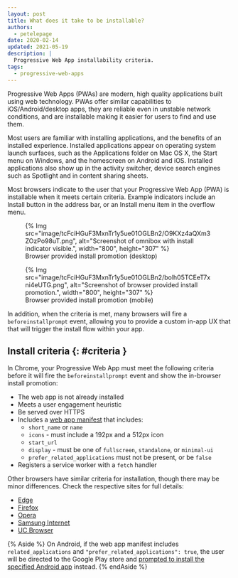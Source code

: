 ```yaml
---
layout: post
title: What does it take to be installable?
authors:
  - petelepage
date: 2020-02-14
updated: 2021-05-19
description: |
  Progressive Web App installability criteria.
tags:
  - progressive-web-apps
---
```


Progressive Web Apps (PWAs) are modern, high quality applications built
using web technology. PWAs offer similar capabilities to iOS/Android/desktop apps, they
are reliable even in unstable network conditions, and are installable making
it easier for users to find and use them.

Most users are familiar with installing applications, and the benefits of an
installed experience. Installed applications appear on operating system
launch surfaces, such as the Applications folder on Mac OS X, the Start menu
on Windows, and the homescreen on Android and iOS. Installed applications
also show up in the activity switcher, device search engines such as
Spotlight and in content sharing sheets.

Most browsers indicate to the user that your Progressive Web App (PWA) is
installable when it meets certain criteria. Example indicators include an
Install button in the address bar, or an Install menu item in the overflow
menu.

<div class="w-columns" >
  <figure class="w-figure" id="browser-install-promo">
    {% Img src="image/tcFciHGuF3MxnTr1y5ue01OGLBn2/O9KXz4aQXm3ZOzPo98uT.png", alt="Screenshot of omnibox with install indicator visible.", width="800", height="307" %}
    <figcaption class="w-figcaption">
      Browser provided install promotion (desktop)
    </figcaption>
  </figure>
  <figure class="w-figure">
    {% Img src="image/tcFciHGuF3MxnTr1y5ue01OGLBn2/bolh05TCEeT7xni4eUTG.png", alt="Screenshot of browser provided install promotion.", width="800", height="307" %}
    <figcaption class="w-figcaption">
      Browser provided install promotion (mobile)
    </figcaption>
  </figure>
</div>

In addition, when the criteria is met, many browsers will fire a
`beforeinstallprompt` event, allowing you to provide a custom in-app UX that
that will trigger the install flow within your app.

## Install criteria {: #criteria }

In Chrome, your Progressive Web App must meet the following criteria before
it will fire the `beforeinstallprompt` event and show the in-browser install
promotion:

* The web app is not already installed
* Meets a user engagement heuristic
* Be served over HTTPS
* Includes a [web app manifest][add-manifest] that includes:
  * `short_name` or `name`
  * `icons` - must include a 192px and a 512px icon
  * `start_url`
  * `display` - must be one of `fullscreen`, `standalone`, or `minimal-ui`
  * `prefer_related_applications` must not be present, or be `false`
* Registers a service worker with a `fetch` handler

Other browsers have similar criteria for installation, though there may be
minor differences. Check the respective sites for full details:

* [Edge](https://docs.microsoft.com/en-us/microsoft-edge/progressive-web-apps#requirements)
* [Firefox](https://developer.mozilla.org/en-US/docs/Web/Progressive_web_apps/Installable_PWAs)
* [Opera](https://dev.opera.com/articles/installable-web-apps/)
* [Samsung Internet](https://hub.samsunginter.net/docs/ambient-badging/)
* [UC Browser](https://plus.ucweb.com/docs/pwa/docs-en/zvrh56)

{% Aside %}
On Android, if the web app manifest includes `related_applications` and
`"prefer_related_applications": true`, the user will be directed to the
Google Play store and
[prompted to install the specified Android app](https://developers.google.com/web/fundamentals/app-install-banners/native)
instead.
{% endAside %}

[add-manifest]: /add-manifest/
[offline-fallback]: /offline-fallback-page/
[new-offline-detection]: https://developer.chrome.com/blog/improved-pwa-offline-detection/

